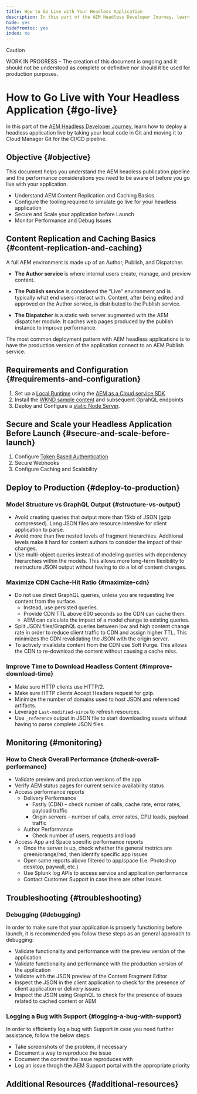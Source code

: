 ```yaml
---
title: How to Go Live with Your Headless Application
description: In this part of the AEM Headless Developer Journey, learn how to deploy a headless application live by taking your local code in Git and moving it to Cloud Manager Git for the CI/CD pipeline.
hide: yes
hidefromtoc: yes
index: no
---
```


>[!CAUTION]
>
>WORK IN PROGRESS - The creation of this document is ongoing and it should not be understood as complete or definitive nor should it be used for production purposes.

# How to Go Live with Your Headless Application {#go-live}

In this part of the [AEM Headless Developer Journey,](#overview.md) learn how to deploy a headless application live by taking your local code in Git and moving it to Cloud Manager Git for the CI/CD pipeline.

## Objective {#objective}

This document helps you understand the AEM headless publication pipeline and the performance considerations you need to be aware of before you go live with your application.

* Understand AEM Content Replication and Caching Basics
* Configure the tooling required to simulate go live for your headless application
* Secure and Scale your application before Launch
* Monitor Performance and Debug Issues

## Content Replication and Caching Basics {#content-replication-and-caching}

A full AEM environment is made up of an Author, Publish, and Dispatcher. 

* **The Author service** is where internal users create, manage, and preview content. 

* **The Publish service** is considered the “Live” environment and is typically what end users interact with. Content, after being edited and approved on the Author service, is distributed to the Publish service.

* **The Dispatcher** is a static web server augmented with the AEM dispatcher module. It caches web pages produced by the publish instance to improve performance.

The most common deployment pattern with AEM headless applications is to have the production version of the application connect to an AEM Publish service.

## Requirements and Configuration {#requirements-and-configuration}

1. Set up a [Local Runtime](https://experienceleague.adobe.com/docs/experience-manager-learn/cloud-service/local-development-environment-set-up/aem-runtime.html#install-java) using the [AEM as a Cloud service SDK](/help/implementing/developing/introduction/aem-as-a-cloud-service-sdk.md)
2. Install the [WKND sample content](/help/implementing/developing/introduction/develop-wknd-tutorial.md) and subsequent GprahQL endpoints
3. Deploy and Configure a [static Node Server](https://experienceleague.adobe.com/docs/experience-manager-learn/getting-started-with-aem-headless/graphql/production-deployment.html?lang=en#static-server).

## Secure and Scale your Headless Application Before Launch {#secure-and-scale-before-launch}

1. Configure [Token Based Authentication](/help/implementing/developing/introduction/generating-access-tokens-for-server-side-apis.md)
2. Secure Webhooks
3. Configure Caching and Scalability

## Deploy to Production {#deploy-to-production}

### Model Structure vs GraphQL Output {#structure-vs-output}

* Avoid creating queries that output more than 15kb of JSON (gzip compressed). Long JSON files are resource intensive for client application to parse.
* Avoid more than five nested levels of fragment hierarchies. Additional levels make it hard for content authors to consider the impact of their changes.
* Use multi-object queries instead of modeling queries with dependency hierarchies within the models. This allows more long-term flexibility to restructure JSON output without having to do a lot of content changes.

### Maximize CDN Cache-Hit Ratio {#maximize-cdn}

* Do not use direct GraphQL queries, unless you are requesting live content from the surface.
  * Instead, use persisted queries.
  * Provide CDN TTL above 600 seconds so the CDN can cache them.
  * AEM can calculate the impact of a model change to existing queries.
* Split JSON files/GraphQL queries between low and high content change rate in order to reduce client traffic to CDN and assign higher TTL. This minimizes the CDN revalidating the JSON with the origin server.
* To actively invalidate content from the CDN use Soft Purge. This allows the CDN to re-download the content without causing a cache miss.

### Improve Time to Download Headless Content {#improve-download-time}

* Make sure HTTP clients use HTTP/2.
* Make sure HTTP clients Accept Headers request for gzip.
* Minimize the number of domains used to host JSON and referenced artifacts.
* Leverage `Last-modified-since` to refresh resources.
* Use `_reference` output in JSON file to start downloading assets without having to parse complete JSON files.

## Monitoring {#monitoring}

### How to Check Overall Performance {#check-overall-performance}

* Validate preview and production versions of the app
* Verify AEM status pages for current service availability status
* Access performance reports
  * Delivery Performance
    *  Fastly (CDN) – check number of calls, cache rate, error rates, payload traffic 
    * Origin servers - number of calls, error rates, CPU loads, payload traffic 
  * Author Performance
    * Check number of users, requests and load
* Access App and Space specific performance reports
  * Once the server is up, check whether the general metrics are green/orange/red, then identify specific app issues
  * Open same reports above filtered to app/space (I.e. Photoshop desktop, paywall, etc.) 
  * Use Splunk log APIs to access service and application performance
  * Contact Customer Support in case there are other issues.

## Troubleshooting {#troubleshooting}

### Debugging {#debugging}

In order to make sure that your application is properly functioning before launch, it is recommended you follow these steps as an general approach to debugging:

* Validate functionality and performance with the preview version of the application
* Validate functionality and performance with the production version of the application
* Validate with the JSON preview of the Content Fragment Editor
* Inspect the JSON in the client application to check for the presence of client application or delivery issues
* Inspect the JSON using GraphQL to check for the presence of issues related to cached content or AEM

### Logging a Bug with Support {#logging-a-bug-with-support}

In order to efficiently log a bug with Support in case you need further assistance, follow the below steps:

* Take screenshots of the problem, if necessary
* Document a way to reproduce the issue
* Document the content the issue reproduces with
* Log an issue throgh the AEM Support portal with the appropriate priority

## Additional Resources {#additional-resources}

